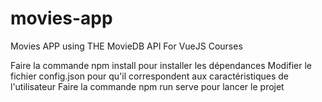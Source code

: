 # movies-app
Movies APP using THE MovieDB API For VueJS Courses

Faire la commande npm install pour installer les dépendances
Modifier le fichier config.json pour qu'il correspondent aux caractéristiques de l'utilisateur
Faire la commande npm run serve pour lancer le projet

